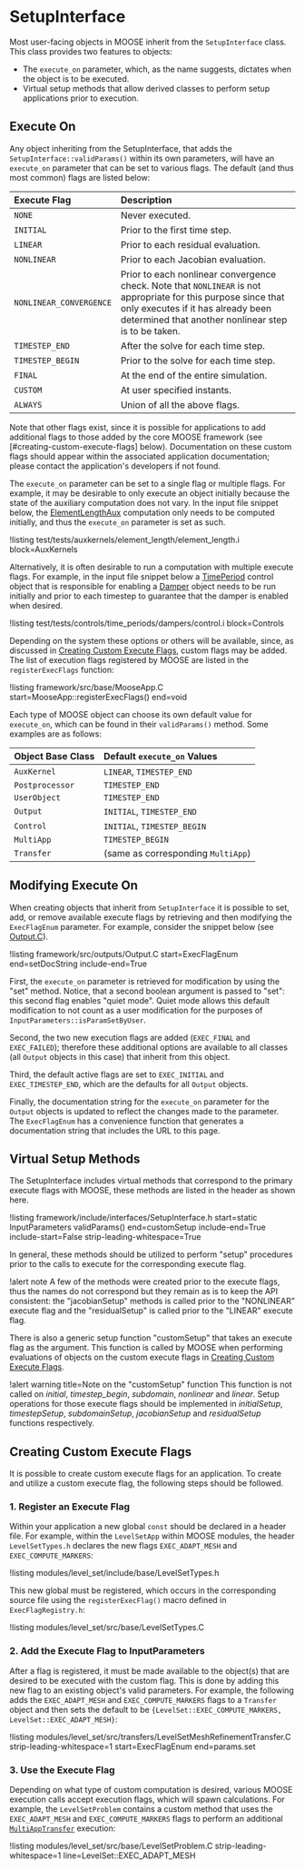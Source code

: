 # SetupInterface

Most user-facing objects in MOOSE inherit from the `SetupInterface` class. This class provides two
features to objects:

- The `execute_on` parameter, which, as the name suggests, dictates when the object is to be executed.
- Virtual setup methods that allow derived classes to perform setup applications prior to execution.

## Execute On

Any object inheriting from the SetupInterface, that adds the `SetupInterface::validParams()` within its
own parameters, will have an `execute_on` parameter that can be set to various flags.
The default (and thus most common) flags are listed below:

| Execute Flag | Description |
| :- | :- |
`NONE` | Never executed.
`INITIAL` | Prior to the first time step.
`LINEAR` | Prior to each residual evaluation.
`NONLINEAR` | Prior to each Jacobian evaluation.
`NONLINEAR_CONVERGENCE` | Prior to each nonlinear convergence check. Note that `NONLINEAR` is not appropriate for this purpose since that only executes if it has already been determined that another nonlinear step is to be taken.
`TIMESTEP_END` | After the solve for each time step.
`TIMESTEP_BEGIN` | Prior to the solve for each time step.
`FINAL` | At the end of the entire simulation.
`CUSTOM` | At user specified instants.
`ALWAYS` | Union of all the above flags.

Note that other flags exist, since it is possible for applications to add additional
flags to those added by the core MOOSE framework (see [#creating-custom-execute-flags] below).
Documentation on these custom flags should appear within the associated application documentation;
please contact the application's developers if not found.

The `execute_on` parameter can be set to a single flag or multiple flags. For example, it may be
desirable to only execute an object initially because the state of the auxiliary computation does not
vary. In the input file snippet below, the [ElementLengthAux](/ElementLengthAux.md) computation only
needs to be computed initially, and thus the `execute_on` parameter is set as such.

!listing test/tests/auxkernels/element_length/element_length.i block=AuxKernels

Alternatively, it is often desirable to run a computation with multiple execute flags. For example,
in the input file snippet below a [TimePeriod](/TimePeriod.md) control object that is responsible for
enabling a [Damper](/Dampers/index.md) object needs to be run initially and prior to each timestep
to guarantee that the damper is enabled when desired.

!listing test/tests/controls/time_periods/dampers/control.i block=Controls

Depending on the system these options or others will be available, since, as discussed in
[Creating Custom Execute Flags](#creating-custom-execute-flags), custom flags may be added. The
list of execution flags registered by MOOSE are listed in the `registerExecFlags` function:

!listing framework/src/base/MooseApp.C start=MooseApp::registerExecFlags() end=void

Each type of MOOSE object can choose its own default value for `execute_on`, which
can be found in their `validParams()` method. Some examples are as follows:

| Object Base Class | Default `execute_on` Values |
| :- | :- |
| `AuxKernel` | `LINEAR`, `TIMESTEP_END` |
| `Postprocessor` | `TIMESTEP_END` |
| `UserObject` | `TIMESTEP_END` |
| `Output` | `INITIAL`, `TIMESTEP_END` |
| `Control` | `INITIAL`, `TIMESTEP_BEGIN` |
| `MultiApp` | `TIMESTEP_BEGIN` |
| `Transfer` | (same as corresponding `MultiApp`) |

## Modifying Execute On

When creating objects that inherit from `SetupInterface` it is possible to set, add, or remove
available execute flags by retrieving and then modifying the `ExecFlagEnum` parameter. For example,
consider the snippet below (see [Output.C](/framework/src/outputs/Output.C)).

!listing framework/src/outputs/Output.C start=ExecFlagEnum end=setDocString include-end=True

First, the `execute_on` parameter is retrieved for modification by using the "set" method. Notice, that a
second boolean argument is passed to "set": this second flag enables "quiet mode". Quiet mode allows
this default modification to not count as a user modification for the purposes of `InputParameters::isParamSetByUser`.

Second, the two new execution flags are added (`EXEC_FINAL` and `EXEC_FAILED`); therefore these
additional options are available to all classes (all `Output` objects in this case) that
inherit from this object.

Third, the default active flags are set to `EXEC_INITIAL` and `EXEC_TIMESTEP_END`, which
are the defaults for all `Output` objects.

Finally, the documentation string for the `execute_on` parameter for the `Output` objects is
updated to reflect the changes made to the parameter. The `ExecFlagEnum` has a convenience function
that generates a documentation string that includes the URL to this page.


## Virtual Setup Methods

The SetupInterface includes virtual methods that correspond to the primary execute flags
with MOOSE, these methods are listed in the header as shown here.

!listing framework/include/interfaces/SetupInterface.h
         start=static InputParameters validParams()
         end=customSetup
         include-end=True
         include-start=False
         strip-leading-whitespace=True

In general, these methods should be utilized to perform "setup" procedures prior to the calls to
execute for the corresponding execute flag.

!alert note
A few of the methods were created prior to the execute flags, thus the names do not correspond but
they remain as is to keep the API consistent: the "jacobianSetup" methods is called prior to the
"NONLINEAR" execute flag and the "residualSetup" is called prior to the "LINEAR" execute flag.

There is also a generic setup function "customSetup" that takes an execute flag as the argument.
This function is called by MOOSE when performing evaluations of objects on the custom execute flags
in [Creating Custom Execute Flags](#creating-custom-execute-flags).

!alert warning title=Note on the "customSetup" function
This function is not called on *initial*, *timestep_begin*, *subdomain*, *nonlinear* and *linear*.
Setup operations for those execute flags should be implemented in *initialSetup*, *timestepSetup*,
*subdomainSetup*, *jacobianSetup* and *residualSetup* functions respectively.

## Creating Custom Execute Flags

It is possible to create custom execute flags for an application. To create and utilize a custom
execute flag, the following steps should be followed.

### 1. Register an Execute Flag

Within your application a new global `const` should be declared in a header file. For example, within
the `LevelSetApp` within MOOSE modules, the header `LevelSetTypes.h` declares the new
flags `EXEC_ADAPT_MESH` and `EXEC_COMPUTE_MARKERS`:

!listing modules/level_set/include/base/LevelSetTypes.h

This new global must be registered, which occurs in the corresponding source file using the `registerExecFlag()` macro defined in `ExecFlagRegistry.h`:

!listing modules/level_set/src/base/LevelSetTypes.C

### 2. Add the Execute Flag to InputParameters

After a flag is registered, it must be made available to the object(s) that are desired to be
executed with the custom flag. This is done by adding this new flag to an existing object's valid
parameters. For example, the following adds the `EXEC_ADAPT_MESH` and `EXEC_COMPUTE_MARKERS` flags to a `Transfer` object
and then sets the default to be `{LevelSet::EXEC_COMPUTE_MARKERS, LevelSet::EXEC_ADAPT_MESH}`:

!listing modules/level_set/src/transfers/LevelSetMeshRefinementTransfer.C strip-leading-whitespace=1 start=ExecFlagEnum end=params.set<bool>


### 3. Use the Execute Flag

Depending on what type of custom computation is desired, various MOOSE execution calls accept
execution flags, which will spawn calculations. For example, the `LevelSetProblem` contains
a custom method that uses the `EXEC_ADAPT_MESH` and `EXEC_COMPUTE_MARKERS` flags to perform
an additional [`MultiAppTransfer`](Transfers/index.md) execution:

!listing modules/level_set/src/base/LevelSetProblem.C strip-leading-whitespace=1 line=LevelSet::EXEC_ADAPT_MESH
